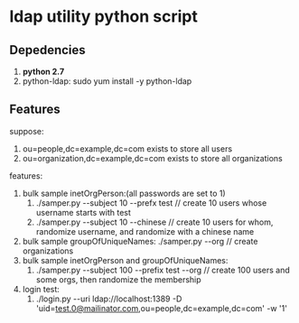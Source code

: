 # ldap utility python script

## Depedencies

1. **python 2.7**
2. python-ldap: sudo yum install -y python-ldap

## Features

suppose:

1. ou=people,dc=example,dc=com exists to store all users
2. ou=organization,dc=example,dc=com exists to store all organizations

features:

1. bulk sample inetOrgPerson:(all passwords are set to 1)
   1. ./samper.py --subject 10 --prefx test // create 10 users whose username starts with test
   2. ./samper.py --subject 10 --chinese // create 10 users for whom, randomize username, and randomize with a chinese name
2. bulk sample groupOfUniqueNames: ./samper.py --org // create organizations
3. bulk sample inetOrgPerson and groupOfUniqueNames:
   1. ./samper.py --subject 100 --prefix test --org // create 100 users and some orgs, then randomize the membership
4. login test:
   1. ./login.py --uri ldap://localhost:1389 -D 'uid=test.0@mailinator.com,ou=people,dc=example,dc=com' -w '1'
